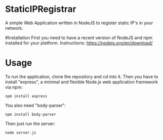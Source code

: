 # StaticIPRegistrar
A simple Web Application written in NodeJS to register static IP's in your network.

#Installation
First you need to have a recent version of NodeJS and npm installed for your platform. Instructions: https://nodejs.org/en/download/

# Usage
To run the application, clone the repository and cd into it. Then you have to install "express", a minimal and flexible Node.js web application framework via npm:

```
npm install express
```

You also need "body-parser":

```
npm install body-parser
```

Then just run the server:

```
node server.js
```

